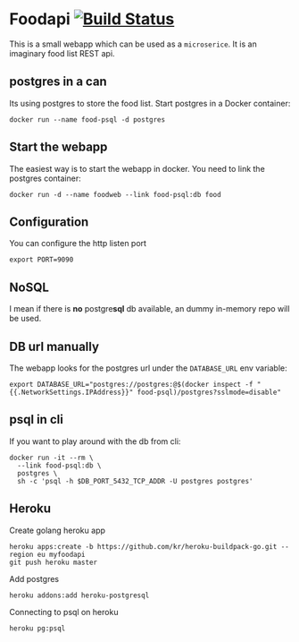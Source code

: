# Foodapi [![Build Status](https://drone.io/github.com/lalyos/foodapi/status.png)](https://drone.io/github.com/lalyos/foodapi/latest)

This is a small webapp which can be used as a `microserice`. It is an imaginary
food list REST api.

## postgres in a can

Its using postgres to store the food list. Start postgres in a Docker container:
```
docker run --name food-psql -d postgres
```

## Start the webapp



The easiest way is to start the webapp in docker. You need to link the postgres
container:

```
docker run -d --name foodweb --link food-psql:db food
```

## Configuration

You can configure the http listen port
```
export PORT=9090
```
## NoSQL

I mean if there is **no** postgre**sql** db available, an dummy in-memory repo
will be used.

## DB url manually

The webapp looks for the postgres url under the `DATABASE_URL` env variable:
```
export DATABASE_URL="postgres://postgres:@$(docker inspect -f "{{.NetworkSettings.IPAddress}}" food-psql)/postgres?sslmode=disable"
```

## psql in cli

If you want to play around with the db from cli:
```
docker run -it --rm \
  --link food-psql:db \
  postgres \
  sh -c 'psql -h $DB_PORT_5432_TCP_ADDR -U postgres postgres'
```
## Heroku

Create golang heroku app
```
heroku apps:create -b https://github.com/kr/heroku-buildpack-go.git --region eu myfoodapi
git push heroku master
```

Add postgres
```
heroku addons:add heroku-postgresql
```

Connecting to psql on heroku
```
heroku pg:psql
```
